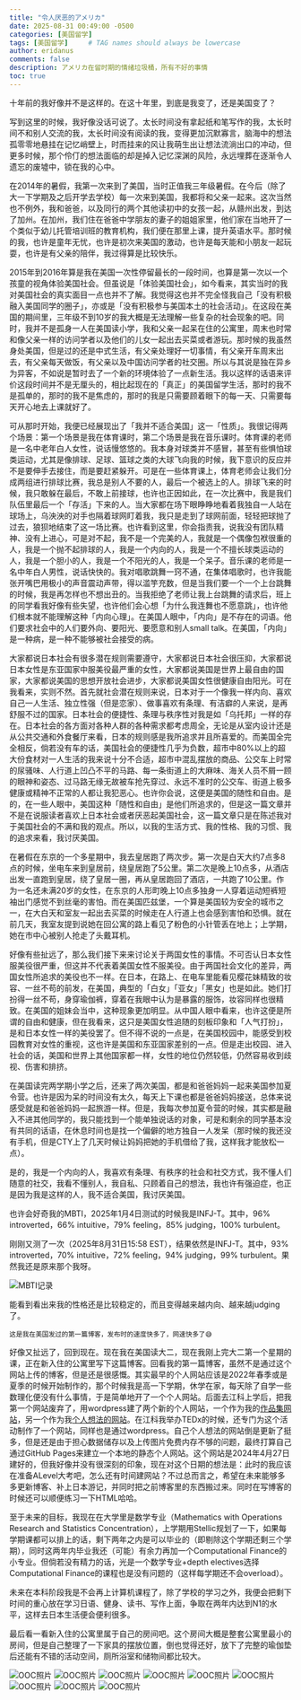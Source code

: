 ```yaml
---
title: "令人厌恶的アメリカ"
date: 2025-08-31 00:49:00 -0500
categories: [美国留学]
tags: [美国留学]     # TAG names should always be lowercase
author: eridanus
comments: false
description: アメリカ在留时期的情绪垃圾桶，所有不好的事情
toc: true
---
```


十年前的我好像并不是这样的。在这十年里，到底是我变了，还是美国变了？

写到这里的时候，我好像没话可说了。太长时间没有拿起纸和笔写作的我，太长时间不和别人交流的我，太长时间没有阅读的我，变得更加沉默寡言，脑海中的想法孤零零地悬挂在记忆峭壁上，时而挂来的风让我萌生出让想法流淌出口的冲动，但更多时候，那个伶仃的想法面临的却是掉入记忆深渊的风险，永远埋葬在逐渐令人遗忘的废墟中，锁在我的心中。

在2014年的暑假，我第一次来到了美国，当时正值我三年级暑假。在今后（除了大一下学期及之后开学去学校）每一次来到美国，我都将和父亲一起来。这次当然也不例外，我和爸爸，以及同行的两个其他读初中的女孩一起，从赣州出发，到达了加州。在加州，我们住在爸爸中学朋友的妻子的姐姐家里，他们家在当地开了一个类似于幼儿托管培训班的教育机构，我们便在那里上课，提升英语水平。那时候的我，也许是童年无忧，也许是初次来美国的激动，也许是每天能和小朋友一起玩耍，也许是有父亲的陪伴，我过得算是比较快乐。

2015年到2016年算是我在美国一次性停留最长的一段时间，也算是第一次以一个孩童的视角体验美国社会。但虽说是「体验美国社会」，如今看来，其实当时的我对美国社会的真实面目一点也并不了解。我觉得这也并不完全怪我自己「没有积极融入美国同学的圈子」，亦或是「没有积极参与美国本土的社会活动」。在这段在美国的期间里，三年级不到10岁的我大概是无法理解一些复杂的社会现象的吧。同时，我并不是孤身一人在美国读小学，我和父亲一起呆在住的公寓里，周末也时常和像父亲一样的访问学者以及他们的儿女一起出去买菜或者游玩。那时候的我虽然身处美国，但是过的还是中式生活，有父亲处理好一切事情，有父亲开车周末出去，有父亲每天做饭，有父亲以及中国访问学者的社交圈。所以与其说是独在异乡为异客，不如说是暂时去了一个新的环境体验了一点新生活。我以这样的话语来评价这段时间并不是无厘头的，相比起现在的「真正」的美国留学生活，那时的我不是孤单的，那时的我不是焦虑的，那时的我是只需要顾着眼下的每一天、只需要每天开心地去上课就好了。

可从那时开始，我便已经展现出了「我并不适合美国」这一「性质」。我很记得两个场景：第一个场景是我在体育课时，第二个场景是我在音乐课时。体育课的老师是一名中老年白人女性，说话慢悠悠的。我本身对球类并不感冒，甚至有些惧怕球类运动，尤其是像排球、足球、篮球之类的大球飞向我的时候，我下意识的反应并不是要伸手去接住，而是要赶紧躲开。可是在一些体育课上，体育老师会让我们分成两组进行排球比赛，我总是别人不要的人，最后一个被选上的人。排球飞来的时候，我只敢躲在最后，不敢上前接球，也许也正因如此，在一次比赛中，我是我们队伍里最后一个「存活」下来的人。当大家都在场下眼睁睁地看着我独自一人站在球场上，乌泱泱的对手也隔着球网盯着我，我只是走到了球网前面，轻轻把球抛了过去，狼狈地结束了这一场比赛。也许看到这里，你会指责我，说我没有团队精神、没有上进心，可是对不起，我不是一个完美的人，我就是一个偶像包袱很重的人，我是一个抛不起排球的人，我是一个内向的人，我是一个不擅长球类运动的人，我是一个胆小的人，我是一个不阳光的人，我是一个呆子。音乐课的老师是一名中年白人男性，说话快快的。我对唱歌跳舞一窍不通，在集体唱歌时，也许我能张开嘴巴用极小的声音震动声带，得以滥竽充数，但是当我们要一个一个上台跳舞的时候，我是再怎样也不想出丑的。当我拒绝了老师让我上台跳舞的请求后，班上的同学看我好像有些失望，也许他们会心想「为什么我连舞也不愿意跳」，也许他们根本就不能理解这种「内向心理」。在美国人眼中，「内向」是不存在的词语。他们要求社会中的人们要外向、要阳光、要愿意和别人small talk。在美国，「内向」是一种病，是一种不能够被社会接受的病。

大家都说日本社会有很多潜在规则需要遵守，大家都说日本社会很压抑，大家都说日本女性是东亚国家中服美役最严重的女性，大家都说美国是世界上最自由的国家，大家都说美国的思想开放社会进步，大家都说美国女性很健康自由阳光。可在我看来，实则不然。首先就社会潜在规则来说，日本对于一个像我一样内向、喜欢自己一人生活、独立性强（但是恋家）、做事喜欢有条理、有洁癖的人来说，是再舒服不过的国家。日本社会的便捷性、条理与秩序性对我是如「乌托邦」一样的存在。日本社会的各方面对各种人群的各种需求都考虑周全，无论是从室内设计还是从公共交通和外食餐厅来看，日本的规则感是我所追求并且所喜爱的。而美国全完全相反，倘若没有车的话，美国社会的便捷性几乎为负数，超市中80%以上的超大份食材对一人生活的我来说十分不合适，超市中混乱摆放的商品、公交车上时常的尿骚味、人行道上凹凸不平的马路、每一条街道上的大麻味、海关人员不屑一顾的眼神和姿态、过马路无缘无故被车抢先穿过、永远不准时的公交车、街道上极多健康或精神不正常的人都让我犯恶心。也许你会说，这便是美国的随性和自由。是的，在一些人眼中，美国这种「随性和自由」是他们所追求的，但是这一篇文章并不是在说服读者喜欢上日本社会或者厌恶起美国社会，这一篇文章只是在陈述我对于美国社会的不满和我的观点。所以，以我的生活方式、我的性格、我的习惯、我的追求来看，我讨厌美国。

在暑假在东京的一个多星期中，我去皇居跑了两次步。第一次是白天大约7点多8点的时候，坐电车来到皇居前，绕皇居跑了5公里。第二次是晚上10点多，从酒店出发一直跑到皇居，绕了皇居一圈，再从皇居跑回了酒店，一共跑了10公里。作为一名还未满20岁的女性，在东京的人形町晚上10点多独身一人穿着运动短裤短袖出门感觉不到丝毫的害怕。而在美国匹兹堡，一个算是美国较为安全的城市之一，在大白天和室友一起出去买菜的时候走在人行道上也会感到害怕和恐惧。就在前几天，我室友提到说她在回公寓的路上看见了粉色的小针管丢在地上；上学期，她在市中心被别人抢走了头戴耳机。

好像有些扯远了，那么我们接下来来讨论关于两国女性的事情。不可否认日本女性服美役很严重，但这并不代表着美国女性不服美役。由于两国社会文化的差异，两国女性所追求的美役也不一样。在日本，在路上、在电车里能看见樱花妹精致的妆容、一丝不苟的前发，在美国，典型的「白女」「亚女」「黑女」也是如此。她们打扮得一丝不苟，身穿瑜伽裤，穿着在我眼中认为是暴露的服饰，妆容同样也很精致。在美国的姐妹会当中，这种现象更加明显。从中国人眼中看来，也许这便是所谓的自由和健康，但在我看来，这只是美国女性追随的刻板印象和「人气打扮」，是和日本女性一样的美役罢了。但不得不说的一点是，在美国校园中，能感受到校园教育对女性的重视，这也许是美国和东亚国家差别的一点。但是走出校园、进入社会的话，美国和世界上其他国家都一样，女性的地位仍然较低，仍然容易收到歧视、伤害和排挤。

在美国读完两学期小学之后，还来了两次美国，都是和爸爸妈妈一起来美国参加夏令营。也许是因为呆的时间没有太久，每天上下课也都是爸爸妈妈接送，总体来说感受就是和爸爸妈妈一起旅游一样。但是，我每次参加夏令营的时候，其实都是融入不进其他同学的，我只能找到一个能单独说话的对象，可是和剩余的同学基本没有共同的话语，在休息时间也是找一个偏僻的地方独自一人发呆（那时候的我还没有手机，但是CTY上了几天时候让妈妈把她的手机借给了我，这样我才能放松一点）。

是的，我是一个内向的人，我喜欢有条理、有秩序的社会和社交方式，我不懂人们随意的社交，我看不懂别人，我自私、只顾着自己的想法，我也许有强迫症，也正是因为我是这样的人，我不适合美国，我讨厌美国。

也许会好奇我的MBTI，2025年1月4日测试的时候我是INFJ-T。其中，96% introverted，66% intuitive，79% feeling，85% judging，100% turbulent。

刚刚又测了一次（2025年8月31日15:58 EST），结果依然是INFJ-T。其中，93% introverted，70% intuitive，72% feeling，94% judging，99% turbulent。果然我还是原来那个我呀。

<img src="/assets/img/post_img/2025-08-31/Screenshot 2025-08-31 at 15.59.21.png" alt="MBTI记录">

能看到看出来我的性格还是比较稳定的，而且变得越来越内向、越来越judging了。

<small>这是我在美国发过的第一篇博客，发布时的速度快多了，网速快多了😅</small>

好像又扯远了，回到现在。现在我在美国读大二，现在我刚上完大二第一个星期的课，正在新入住的公寓里写下这篇博客。回看我的第一篇博客，虽然不是通过这个网站上传的博客，但是还是很感慨。其实最早的个人网站应该是2022年春季或是夏季的时候开始制作的，那个时候我是高一下学期，休学在家，每天除了自学一些数理化便没有什么事情，于是简单地开了一个个人网站。后面去江科上学后，把我第一个网站废弃了，用wordpress建了两个新的个人网站，一个作为我的<a href="https://pheggos4869.wordpress.com">作品集网站</a>，另一个作为我<a href="https://muuu4869.wordpress.com">个人想法的网站</a>。在江科我举办TEDx的时候，还专门为这个活动制作了一个网站，同样也是通过wordpress。自己个人想法的网站倒是更新了挺多，但是还是由于担心数据储存以及上传图片免费内存不够的问题，最终打算自己通过GitHub Pages来建立一个本地的静态个人网站。这个网站是2024年4月27日建好的，但我好像并没有很深刻的印象，现在对这个日期的想法是：此时的我应该在准备ALevel大考吧，怎么还有时间建网站？不过总而言之，希望在未来能够多多更新博客、补上日本游记，并同时把之前博客里的东西搬过来。同时在写博客的时候还可以顺便练习一下HTML哈哈。

至于未来的目标，我现在在大学里是数学专业（Mathematics with Operations Research and Statistics Concentration），上学期用Stellic规划了一下，如果每学期课都可以排上的话，剩下两年之内是可以毕业的（即剔除这个学期还剩三个学期），同时这两年内毕业我还（可能）有余力再加一个Computational Finance的小专业。但倘若没有精力的话，光是一个数学专业+depth electives选择Computational Finance的课程也是没有问题的（这样每学期还不会overload）。

未来在本科阶段我是不会再上计算机课程了，除了学校的学习之外，我便会把剩下时间的重心放在学习日语、健身、读书、写作上面，争取在两年内达到N1的水平，这样去日本生活便会便利很多。

最后看一看新入住的公寓里属于自己的房间吧。这个房间大概是整套公寓里最小的房间，但是自己整理了一下家具的摆放位置，倒也觉得还好，放下了完整的瑜伽垫后还能有不错的活动空间，厕所浴室和储物间都比较大。

<img src="/assets/img/post_img/2025-08-31/grdr 2025-08-31 162545.240.JPG" alt="OOC照片">

<img src="/assets/img/post_img/2025-08-31/grdr 2025-08-31 162620.992.JPG" alt="OOC照片">

<img src="/assets/img/post_img/2025-08-31/grdr 2025-08-31 162724.623.JPG" alt="OOC照片">

<img src="/assets/img/post_img/2025-08-31/IMG_1979.JPG" alt="OOC照片">

<img src="/assets/img/post_img/2025-08-31/IMG_1980.JPG" alt="OOC照片">

<img src="/assets/img/post_img/2025-08-31/IMG_1981.JPG" alt="OOC照片">

<img src="/assets/img/post_img/2025-08-31/IMG_1982.JPG" alt="OOC照片">

<img src="/assets/img/post_img/2025-08-31/IMG_1985.JPG" alt="OOC照片">

<img src="/assets/img/post_img/2025-08-31/IMG_1986.JPG" alt="OOC照片">